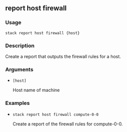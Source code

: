 ## report host firewall

### Usage

`stack report host firewall {host}`

### Description


Create a report that outputs the firewall rules for a host.



### Arguments

* `[host]`

   Host name of machine


### Examples

* `stack report host firewall compute-0-0`

   Create a report of the firewall rules for compute-0-0.



